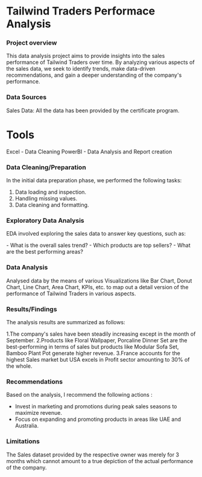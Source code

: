 # Tailwind Traders Performace Analysis

### Project overview

This data analysis project aims to provide insights into the sales performance of Tailwind Traders over time. By analyzing various aspects of the sales data, we seek to identify trends, make data-driven recommendations, and gain a deeper understanding of the company's performance.

### Data Sources

Sales Data: All the data has been provided by the certificate program.

# Tools

﻿﻿Excel - Data Cleaning
﻿﻿PowerBI - Data Analysis and Report creation
  
### Data Cleaning/Preparation

In the initial data preparation phase, we performed the following tasks:

1. ﻿﻿﻿Data loading and inspection.
2. ﻿﻿﻿Handling missing values.
3. Data cleaning and formatting.

### Exploratory Data Analysis

EDA involved exploring the sales data to answer key questions, such as:

-﻿﻿ What is the overall sales trend?
﻿﻿- Which products are top sellers?
﻿﻿- What are the best performing areas?
  
### Data Analysis

Analysed data by the means of various Visualizations like Bar Chart, Donut Chart, Line Chart, Area Chart, KPIs, etc. to map out a detail version of the performance of Tailwind Traders in various aspects.

### Results/Findings

The analysis results are summarized as follows:

1.The company's sales have been steadily increasing except in the month of September.
2.Products like Floral Wallpaper, Porcaline Dinner Set are the best-performing in terms of sales but products like Modular Sofa Set, Bamboo Plant Pot generate higher revenue.
3.France accounts for the highest Sales market but USA excels in Profit sector amounting to 30% of the whole.

### Recommendations

Based on the analysis, I recommend the following actions :
- Invest in marketing and promotions during peak sales seasons to maximize revenue.
- Focus on expanding and promoting products in areas like UAE and Australia.

### Limitations

The Sales dataset provided by the respective owner was merely for 3 months which cannot amount to a true depiction of the actual performance of the company. 
